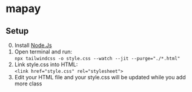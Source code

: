 # mapay

## Setup

0. Install [Node.Js](https://nodejs.org/en/download/)
1. Open terminal and run: <br> `npx tailwindcss -o style.css --watch --jit --purge="./*.html"`
2. Link style.css into HTML: <br> `<link href="style.css" rel="stylesheet">`
3. Edit your HTML file and your style.css will be updated while you add more class
